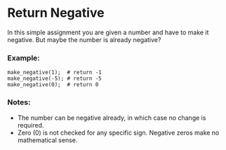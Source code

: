 # Return Negative
In this simple assignment you are given a number and have to make it negative. But maybe the number is already negative?

### Example:
```
make_negative(1);  # return -1
make_negative(-5); # return -5
make_negative(0);  # return 0
```
### Notes:

- The number can be negative already, in which case no change is required.
- Zero (0) is not checked for any specific sign. Negative zeros make no mathematical sense.

